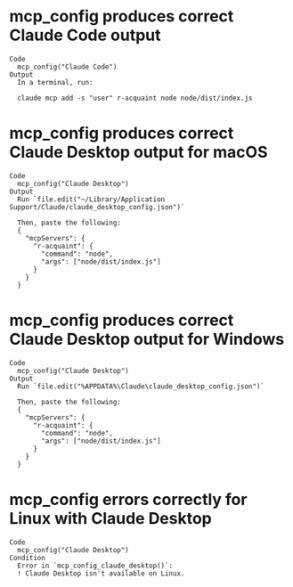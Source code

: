 # mcp_config produces correct Claude Code output

    Code
      mcp_config("Claude Code")
    Output
      In a terminal, run:
      
      claude mcp add -s "user" r-acquaint node node/dist/index.js

# mcp_config produces correct Claude Desktop output for macOS

    Code
      mcp_config("Claude Desktop")
    Output
      Run `file.edit("~/Library/Application Support/Claude/claude_desktop_config.json")`
      
      Then, paste the following:
      {
        "mcpServers": {
          "r-acquaint": {
            "command": "node",
            "args": ["node/dist/index.js"]
          }
        }
      }

# mcp_config produces correct Claude Desktop output for Windows

    Code
      mcp_config("Claude Desktop")
    Output
      Run `file.edit("%APPDATA%\Claude\claude_desktop_config.json")`
      
      Then, paste the following:
      {
        "mcpServers": {
          "r-acquaint": {
            "command": "node",
            "args": ["node/dist/index.js"]
          }
        }
      }

# mcp_config errors correctly for Linux with Claude Desktop

    Code
      mcp_config("Claude Desktop")
    Condition
      Error in `mcp_config_claude_desktop()`:
      ! Claude Desktop isn't available on Linux.

